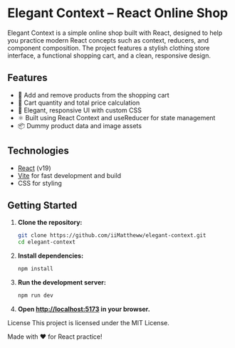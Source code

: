 # Elegant Context – React Online Shop

Elegant Context is a simple online shop built with React, designed to help you practice modern React concepts such as context, reducers, and component composition. The project features a stylish clothing store interface, a functional shopping cart, and a clean, responsive design.

## Features

-   🛒 Add and remove products from the shopping cart
-   🧮 Cart quantity and total price calculation
-   🎨 Elegant, responsive UI with custom CSS
-   ⚛️ Built using React Context and useReducer for state management
-   📦 Dummy product data and image assets

## Technologies

-   [React](https://react.dev/) (v19)
-   [Vite](https://vitejs.dev/) for fast development and build
-   CSS for styling

## Getting Started

1. **Clone the repository:**
    ```sh
    git clone https://github.com/iiMattheww/elegant-context.git
    cd elegant-context

    ```
2. **Install dependencies:**
   ```sh
   npm install
   ```

3. **Run the development server:**
   ```sh
   npm run dev
   ```

4. **Open [http://localhost:5173](http://localhost:5173) in your browser.**

License
This project is licensed under the MIT License.

Made with ❤️ for React practice!